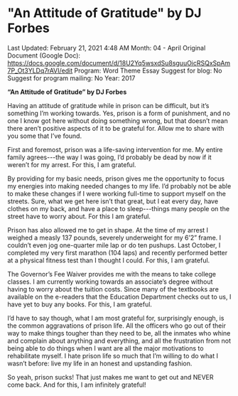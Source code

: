 # "An Attitude of Gratitude" by DJ Forbes

Last Updated: February 21, 2021 4:48 AM
Month: 04 - April
Original Document (Google Doc): https://docs.google.com/document/d/18U2Yq5wsxdSu8sguuOicRSQxSpAm7P_Ot3YLDq7rAVI/edit
Program: Word Theme Essay
Suggest for blog: No
Suggest for program mailing: No
Year: 2017

**“An Attitude of Gratitude” by DJ Forbes**

Having an attitude of gratitude while in prison can be difficult, but it’s something I’m working towards. Yes, prison is a form of punishment, and no one I know got here without doing something wrong, but that doesn’t mean there aren’t positive aspects of it to be grateful for. Allow me to share with you some that I’ve found.

First and foremost, prison was a life-saving intervention for me. My entire family agrees---the way I was going, I’d probably be dead by now if it weren’t for my arrest. For this, I am grateful.

By providing for my basic needs, prison gives me the opportunity to focus my energies into making needed changes to my life. I’d probably not be able to make these changes if I were working full-time to support myself on the streets. Sure, what we get here isn’t that great, but I eat every day, have clothes on my back, and have a place to sleep---things many people on the street have to worry about. For this I am grateful.

Prison has also allowed me to get in shape. At the time of my arrest I weighed a measly 137 pounds, severely underweight for my 6’2” frame. I couldn’t even jog one-quarter mile lap or do ten pushups. Last October, I completed my very first marathon (104 laps) and recently performed better at a physical fitness test than I thought I could. For this, I am grateful.

The Governor’s Fee Waiver provides me with the means to take college classes. I am currently working towards an associate’s degree without having to worry about the tuition costs. Since many of the textbooks are available on the e-readers that the Education Department checks out to us, I have yet to buy any books. For this, I am grateful.

I’d have to say though, what I am most grateful for, surprisingly enough, is the common aggravations of prison life. All the officers who go out of their way to make things tougher than they need to be, all the inmates who whine and complain about anything and everything, and all the frustration from not being able to do things when I want are all the major motivations to rehabilitate myself. I hate prison life so much that I’m willing to do what I wasn’t before: live my life in an honest and upstanding fashion.

So yeah, prison sucks! That just makes me want to get out and NEVER come back. And for this, I am infinitely grateful!